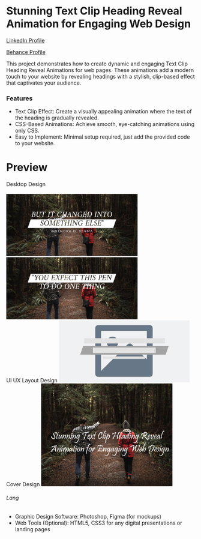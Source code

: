 # Stunning Text Clip Heading Reveal Animation for Engaging Web Design

<a href="https://www.linkedin.com/in/dharmendraverma95/" target="_blank">LinkedIn Profile </a>

<a href="https://www.behance.net/dhirukumar" target="_blank">Behance Profile </a>

This project demonstrates how to create dynamic and engaging Text Clip Heading Reveal Animations for web pages. These animations add a modern touch to your website by revealing headings with a stylish, clip-based effect that captivates your audience.



### Features
<ul>
  <li>Text Clip Effect: Create a visually appealing animation where the text of the heading is gradually revealed.
</li>
  <li>CSS-Based Animations: Achieve smooth, eye-catching animations using only CSS.</li>
  <li>Easy to Implement: Minimal setup required, just add the provided code to your website.</li>
</ul>

# Preview
<span>Desktop Design</span>
<br />
<a href="#" target="_blank">
<img style="width:350px;" src="./heroBannerTextAnimation.gif" alt="" /></a>
<br />
<a href="#" target="_blank">
<img style="width:350px;" src="./heroBannerTextAnimation-1.png" alt="" /></a>
<br />
<a href="#" target="_blank">
<img style="width:350px;" src="./heroBannerTextAnimation-2.png" alt="" /></a>
<br />
<span>UI UX Layout Design</span>
<a href="#" target="_blank">
<img style="width:350px;" src="./UI_UX_Layout_Design.png" alt="" /></a>
<br />
<span>Cover Design</span>
<a href="#" target="_blank">
<img style="width:350px;" src="./cover_design.png" alt="" /></a>
<br />
###### Lang
<ul>
  <li>Graphic Design Software: Photoshop, Figma (for mockups)</li>
  <li>Web Tools (Optional): HTML5, CSS3 for any digital presentations or landing pages</li>
</ul>





